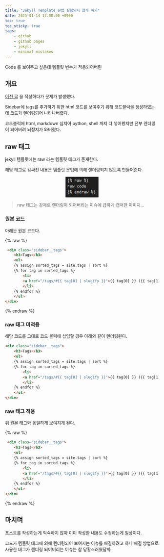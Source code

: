 ```yaml
---
title: "Jekyll Template 문법 실행되지 않게 하기"
date: 2025-01-14 17:00:00 +0900
toc: true
toc_sticky: true
tags:
    - github
    - github pages
    - jekyll
    - minimal mistakes
---
```


Code 를 보여주고 싶은데 템플릿 변수가 적용되어버린

## 개요

<a href="{{ site.baseurl }}/category-tags/">이전 글</a> 을 작성하다가 문제가 발생했다.

Sidebar에 tags를 추가하기 위한 html 코드를 보여주기 위해 코드블럭을 생성하였는데 코드가 렌더링되어 나타나버렸다.

코드블럭에 html, markdown 심지어 python, shell 까지 다 넣어봤지만 전부 렌더링이 되어버려 뇌정지가 와버렸다.

## raw 태그

jekyll 템플릿에는 raw 라는 템플릿 태그가 존재한다.

해당 태그로 감싸진 내용은 템플릿 문법에 의해 렌더링되지 않도록 만들어준다.

<img src="/images/raw_tag.png" alt="raw-tag" style="display: block; margin: 0 auto;">

> raw 태그는 강제로 렌더링이 되어버리는 이슈에 급하게 캡쳐한 이미지...

### 원본 코드

아래는 원본 코드다.

{% raw %}
```html
 <div class="sidebar__tags">
    <h3>Tags</h3>
    <ul>
    {% assign sorted_tags = site.tags | sort %}
    {% for tag in sorted_tags %}
        <li>
        <a href="/tags/#{{ tag[0] | slugify }}">{{ tag[0] }} ({{ tag[1].size }})</a>
        </li>
    {% endfor %}
    </ul>
</div>
```
{% endraw %}

### raw 태그 미적용

해당 코드를 그대로 코드 블럭에 삽입할 경우 아래와 같이 렌더링된다.

```html
<div class="sidebar__tags">
    <h3>Tags</h3>
    <ul>
    {% assign sorted_tags = site.tags | sort %}
    {% for tag in sorted_tags %}
        <li>
        <a href="/tags/#{{ tag[0] | slugify }}">{{ tag[0] }} ({{ tag[1].size }})</a>
        </li>
    {% endfor %}
    </ul>
</div>
```

### raw 태그 적용

위 원본 태그와 동일하게 보여지게 된다.

{% raw %}
```html
 <div class="sidebar__tags">
    <h3>Tags</h3>
    <ul>
    {% assign sorted_tags = site.tags | sort %}
    {% for tag in sorted_tags %}
        <li>
        <a href="/tags/#{{ tag[0] | slugify }}">{{ tag[0] }} ({{ tag[1].size }})</a>
        </li>
    {% endfor %}
    </ul>
</div>
```
{% endraw %}

## 마치며

포스트를 작성하는게 익숙하지 않아 이미 작성한 내용도 수정하는게 일상이다.

코드가 템플릿 태그에 의해 렌더링되어 보여지는 이슈를 해결하려고 하니 해결 방법으로 사용한 태그가 렌더링 되어버리는 이슈는 참 당황스러웠달까

